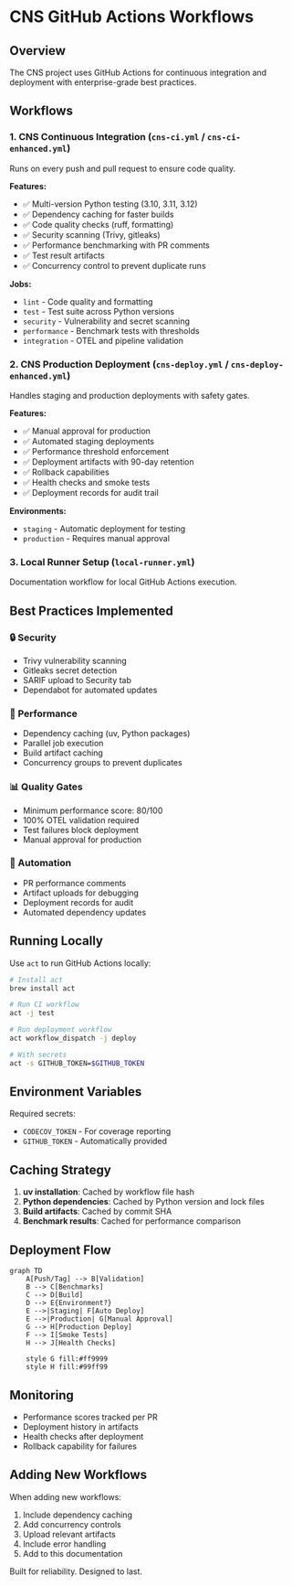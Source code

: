 # CNS GitHub Actions Workflows

## Overview

The CNS project uses GitHub Actions for continuous integration and deployment with enterprise-grade best practices.

## Workflows

### 1. **CNS Continuous Integration** (`cns-ci.yml` / `cns-ci-enhanced.yml`)

Runs on every push and pull request to ensure code quality.

**Features:**
- ✅ Multi-version Python testing (3.10, 3.11, 3.12)
- ✅ Dependency caching for faster builds
- ✅ Code quality checks (ruff, formatting)
- ✅ Security scanning (Trivy, gitleaks)
- ✅ Performance benchmarking with PR comments
- ✅ Test result artifacts
- ✅ Concurrency control to prevent duplicate runs

**Jobs:**
- `lint` - Code quality and formatting
- `test` - Test suite across Python versions
- `security` - Vulnerability and secret scanning
- `performance` - Benchmark tests with thresholds
- `integration` - OTEL and pipeline validation

### 2. **CNS Production Deployment** (`cns-deploy.yml` / `cns-deploy-enhanced.yml`)

Handles staging and production deployments with safety gates.

**Features:**
- ✅ Manual approval for production
- ✅ Automated staging deployments
- ✅ Performance threshold enforcement
- ✅ Deployment artifacts with 90-day retention
- ✅ Rollback capabilities
- ✅ Health checks and smoke tests
- ✅ Deployment records for audit trail

**Environments:**
- `staging` - Automatic deployment for testing
- `production` - Requires manual approval

### 3. **Local Runner Setup** (`local-runner.yml`)

Documentation workflow for local GitHub Actions execution.

## Best Practices Implemented

### 🔒 Security
- Trivy vulnerability scanning
- Gitleaks secret detection
- SARIF upload to Security tab
- Dependabot for automated updates

### 🚀 Performance
- Dependency caching (uv, Python packages)
- Parallel job execution
- Build artifact caching
- Concurrency groups to prevent duplicates

### 📊 Quality Gates
- Minimum performance score: 80/100
- 100% OTEL validation required
- Test failures block deployment
- Manual approval for production

### 🔄 Automation
- PR performance comments
- Artifact uploads for debugging
- Deployment records for audit
- Automated dependency updates

## Running Locally

Use `act` to run GitHub Actions locally:

```bash
# Install act
brew install act

# Run CI workflow
act -j test

# Run deployment workflow
act workflow_dispatch -j deploy

# With secrets
act -s GITHUB_TOKEN=$GITHUB_TOKEN
```

## Environment Variables

Required secrets:
- `CODECOV_TOKEN` - For coverage reporting
- `GITHUB_TOKEN` - Automatically provided

## Caching Strategy

1. **uv installation**: Cached by workflow file hash
2. **Python dependencies**: Cached by Python version and lock files
3. **Build artifacts**: Cached by commit SHA
4. **Benchmark results**: Cached for performance comparison

## Deployment Flow

```mermaid
graph TD
    A[Push/Tag] --> B[Validation]
    B --> C[Benchmarks]
    C --> D[Build]
    D --> E{Environment?}
    E -->|Staging| F[Auto Deploy]
    E -->|Production| G[Manual Approval]
    G --> H[Production Deploy]
    F --> I[Smoke Tests]
    H --> J[Health Checks]
    
    style G fill:#ff9999
    style H fill:#99ff99
```

## Monitoring

- Performance scores tracked per PR
- Deployment history in artifacts
- Health checks after deployment
- Rollback capability for failures

## Adding New Workflows

When adding new workflows:
1. Include dependency caching
2. Add concurrency controls
3. Upload relevant artifacts
4. Include error handling
5. Add to this documentation

Built for reliability. Designed to last.